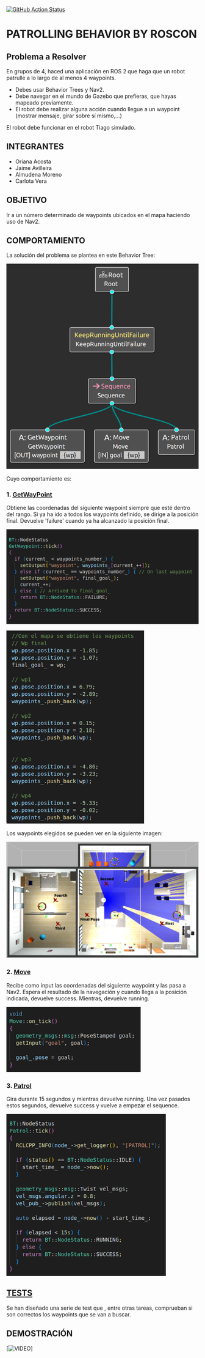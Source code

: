 [![GitHub Action
Status](https://github.com/IntelligentRoboticsLabs/ros2_planning_system/workflows/master/badge.svg)](https://github.com/Docencia-fmrico/patrolling-roscon)

# PATROLLING BEHAVIOR BY ROSCON

## Problema a Resolver

En grupos de 4, haced una aplicación en ROS 2 que haga que un robot patrulle a lo largo de al menos 4 waypoints.

* Debes usar Behavior Trees y Nav2.
* Debe navegar en el mundo de Gazebo que prefieras, que hayas mapeado previamente.
* El robot debe realizar alguna acción cuando llegue a un waypoint (mostrar mensaje, girar sobre sí mismo,...)

El robot debe funcionar en el robot Tiago simulado.

## INTEGRANTES

* Oriana Acosta
* Jaime Avilleira
* Almudena Moreno
* Carlota Vera

## OBJETIVO

Ir a un número determinado de waypoints ubicados en el mapa haciendo uso de Nav2.

## COMPORTAMIENTO

La solución del problema se plantea en este Behavior Tree:

  ![árbol](https://github.com/Docencia-fmrico/patrolling-roscon/blob/main/BT.png)

Cuyo comportamiento es:

### 1.  [GetWayPoint](https://github.com/Docencia-fmrico/patrolling-roscon/blob/main/patrolling_bt/src/patrolling_bt/GetWaypoint.cpp)

Obtiene las coordenadas del siguiente waypoint siempre que esté dentro del rango. Si ya ha ido a todos los waypoints definido, se dirige a la posición final. Devuelve 'failure' cuando ya ha alcanzado la posición final.

![code1](https://github.com/Docencia-fmrico/patrolling-roscon/blob/readme/Screenshot%20from%202023-02-22%2001-23-03.png)

![code2](https://github.com/Docencia-fmrico/patrolling-roscon/blob/readme/Screenshot%20from%202023-02-22%2001-22-28.png)

Los waypoints elegidos se pueden ver en la siguiente imagen:

![mapa](https://github.com/Docencia-fmrico/patrolling-roscon/blob/readme/waypoints.png)

### 2. [Move](https://github.com/Docencia-fmrico/patrolling-roscon/blob/main/patrolling_bt/src/patrolling_bt/Move.cpp)

Recibe como input las coordenadas del siguiente waypoint y las pasa a Nav2. Espera el resultado de la navegación y cuando llega a la posición indicada, devuelve success. Mientras, devuelve running.

![code3](https://github.com/Docencia-fmrico/patrolling-roscon/blob/readme/Screenshot%20from%202023-02-22%2001-22-05.png)

### 3. [Patrol](https://github.com/Docencia-fmrico/patrolling-roscon/blob/main/patrolling_bt/src/patrolling_bt/Patrol.cpp)

Gira durante 15 segundos y mientras devuelve running. Una vez pasados estos segundos, devuelve success y vuelve a empezar el sequence. 

![code4](https://github.com/Docencia-fmrico/patrolling-roscon/blob/readme/Screenshot%20from%202023-02-22%2001-21-29.png)


## [TESTS](https://github.com/Docencia-fmrico/patrolling-roscon/blob/readme/patrolling_bt/tests/bt_action_test.cpp)

Se han diseñado una serie de test que , entre otras tareas, comprueban si son correctos los waypoints que se van a buscar.

## DEMOSTRACIÓN

[![VIDEO](https://i.ytimg.com/vi/Z9ddVyDX9ZY/hqdefault.jpg?sqp=-oaymwE2CPYBEIoBSFXyq4qpAygIARUAAIhCGAFwAcABBvABAfgB_gmAAtAFigIMCAAQARhlIGUoZTAP&rs=AOn4CLBRwjkDoGL4b-hhY9UAjVcOTKInlA)]
